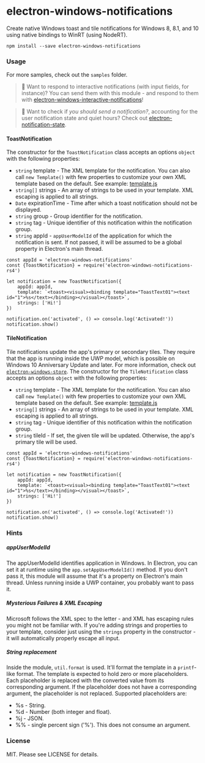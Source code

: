 # electron-windows-notifications
Create native Windows toast and tile notifications for Windows 8, 8.1, and 10 using native bindings to WinRT (using NodeRT).

```
npm install --save electron-windows-notifications
```

### Usage
For more samples, check out the `samples` folder.

> :memo: Want to respond to interactive notifications (with input fields, for instance)? You can send them with this module - and respond to them with [electron-windows-interactive-notifications](https://github.com/felixrieseberg/electron-windows-interactive-notifications)!

> :memo: Want to check if _you should send a notification?_, accounting for the user notification state and quiet hours? Check out [electron-notification-state](https://github.com/felixrieseberg/electron-notification-state).

#### ToastNotification
The constructor for the `ToastNotification` class accepts an options `object` with the following properties:

 * `string` template - The XML template for the notification. You can also call `new Template()` with few properties to customize your own XML template based on the default. See example: [template.js](samples/template.js)
 * `string[]` strings - An array of strings to be used in your template. XML escaping is applied to all strings.
 * `Date` expirationTime - Time after which a toast notification should not be displayed.
 * `string` group - Group identifier for the notification.
 * `string` tag - Unique identifier of this notification within the notification group.
 * `string` appId - `appUserModelId` of the application for which the notification is sent. If not passed, it will be assumed to be a global property in Electron's main thread.

```JS
const appId = 'electron-windows-notifications'
const {ToastNotification} = require('electron-windows-notifications-rs4')

let notification = new ToastNotification({
    appId: appId,
    template: `<toast><visual><binding template="ToastText01"><text id="1">%s</text></binding></visual></toast>`,
    strings: ['Hi!']
})

notification.on('activated', () => console.log('Activated!'))
notification.show()
```

#### TileNotification
Tile notifications update the app's primary or secondary tiles. They require that the app is running inside the UWP model, which is possible on Windows 10 Anniversary Update and later. For more information, check out [`electron-windows-store`](https://github.com/felixrieseberg/electron-windows-store). The constructor for the `TileNotification` class accepts an options `object` with the following properties:

 * `string` template - The XML template for the notification. You can also call `new Template()` with few properties to customize your own XML template based on the default. See example: [template.js](samples/template.js)
 * `string[]` strings - An array of strings to be used in your template. XML escaping is applied to all strings.
 * `string` tag - Unique identifier of this notification within the notification group.
 * `string` tileId - If set, the given tile will be updated. Otherwise, the app's primary tile will be used.

```JS
const appId = 'electron-windows-notifications'
const {ToastNotification} = require('electron-windows-notifications-rs4')

let notification = new ToastNotification({
    appId: appId,
    template: `<toast><visual><binding template="ToastText01"><text id="1">%s</text></binding></visual></toast>`,
    strings: ['Hi!']
})

notification.on('activated', () => console.log('Activated!'))
notification.show()
```

### Hints

##### appUserModelId
The appUserModelId identifies application in Windows. In Electron, you can set it at runtime using the `app.setAppUserModelId()` method. If you don't pass it, this module will assume that it's a property on Electron's main thread. Unless running inside a UWP container, you probably want to pass it.

##### Mysterious Failures & XML Escaping
Microsoft follows the XML spec to the letter - and XML has escaping rules you might not be familiar with. If you're adding strings and properties to your template, consider just using the `strings` property in the constructor - it will automatically properly escape all input.

##### String replacement
Inside the module, `util.format` is used. It'll format the template in a `printf`-like format. The template is expected to hold zero or more placeholders. Each placeholder is replaced with the converted value from its corresponding argument. If the placeholder does not have a corresponding argument, the placeholder is not replaced. Supported placeholders are:

* %s - String.
* %d - Number (both integer and float).
* %j - JSON.
* %% - single percent sign ('%'). This does not consume an argument.

### License
MIT. Please see LICENSE for details.
